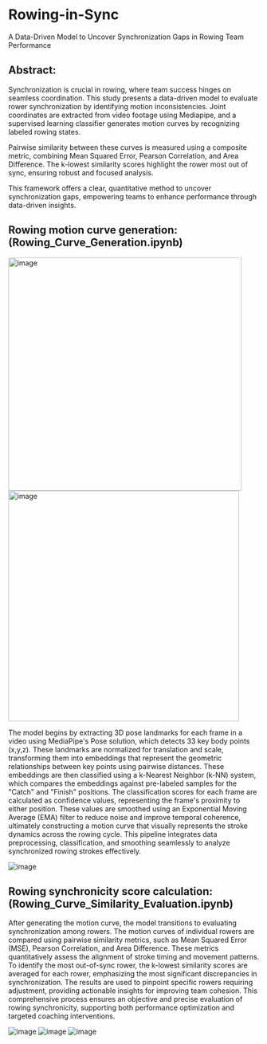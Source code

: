 # Rowing-in-Sync
A Data-Driven Model to Uncover Synchronization Gaps in Rowing Team Performance

## Abstract:

Synchronization is crucial in rowing, where team success hinges on seamless coordination. This study presents a data-driven model to evaluate rower synchronization by identifying motion inconsistencies. Joint coordinates are extracted from video footage using Mediapipe, and a supervised learning classifier generates motion curves by recognizing labeled rowing states. 

Pairwise similarity between these curves is measured using a composite metric, combining Mean Squared Error, Pearson Correlation, and Area Difference. The k-lowest similarity scores highlight the rower most out of sync, ensuring robust and focused analysis.

This framework offers a clear, quantitative method to uncover synchronization gaps, empowering teams to enhance performance through data-driven insights.

## Rowing motion curve generation: (Rowing_Curve_Generation.ipynb)

<img width="468" alt="image" src="https://github.com/user-attachments/assets/0c26cc99-9fa0-46f9-a893-127b5fe81201" />
<img width="463" alt="image" src="https://github.com/user-attachments/assets/5f2144f8-5016-449b-affd-cb6180823751" />

The model begins by extracting 3D pose landmarks for each frame in a video using MediaPipe's Pose solution, which detects 33 key body points (x,y,z). These landmarks are normalized for translation and scale, transforming them into embeddings that represent the geometric relationships between key points using pairwise distances. These embeddings are then classified using a k-Nearest Neighbor (k-NN) system, which compares the embeddings against pre-labeled samples for the "Catch" and "Finish" positions. The classification scores for each frame are calculated as confidence values, representing the frame's proximity to either position. These values are smoothed using an Exponential Moving Average (EMA) filter to reduce noise and improve temporal coherence, ultimately constructing a motion curve that visually represents the stroke dynamics across the rowing cycle. This pipeline integrates data preprocessing, classification, and smoothing seamlessly to analyze synchronized rowing strokes effectively.

![image](https://github.com/user-attachments/assets/3bcd8f7f-d708-4c2f-924b-880a4577703f)


## Rowing synchronicity score calculation: (Rowing_Curve_Similarity_Evaluation.ipynb)

After generating the motion curve, the model transitions to evaluating synchronization among rowers. The motion curves of individual rowers are compared using pairwise similarity metrics, such as Mean Squared Error (MSE), Pearson Correlation, and Area Difference. These metrics quantitatively assess the alignment of stroke timing and movement patterns. To identify the most out-of-sync rower, the k-lowest similarity scores are averaged for each rower, emphasizing the most significant discrepancies in synchronization. The results are used to pinpoint specific rowers requiring adjustment, providing actionable insights for improving team cohesion. This comprehensive process ensures an objective and precise evaluation of rowing synchronicity, supporting both performance optimization and targeted coaching interventions.

![image](https://github.com/user-attachments/assets/04ae0446-9efc-4862-b77f-c7c016e31f3f)
![image](https://github.com/user-attachments/assets/de6c955a-d410-4925-9471-459c90dfed6b)
![image](https://github.com/user-attachments/assets/550917bd-0003-42a5-a8a4-a85b4793a79f)


